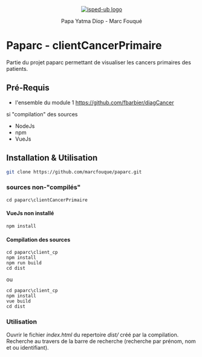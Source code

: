 <p align="center">
  <a href="http://www.isped.u-bordeaux.fr/" target="_blank">
    <img src="http://www.isped.u-bordeaux.fr/Portals/0/ISPED-UBX_2019CJMN.jpg?ver=2019-03-27-141509-167" alt="isped-ub logo">
   </a>
</p>
<p align="center">Papa Yatma Diop - Marc Fouqué</p>

# Paparc - clientCancerPrimaire

Partie du projet paparc permettant de visualiser les cancers primaires des patients.


## Pré-Requis
- l'ensemble du module 1 <a href="https://github.com/fbarbier/diagCancer">https://github.com/fbarbier/diagCancer</a>

si "compilation" des sources
- NodeJs
- npm
- VueJs

## Installation & Utilisation

```.sh
git clone https://github.com/marcfouque/paparc.git
```

### sources non-"compilés"

```shell
cd paparc\clientCancerPrimaire
```

#### VueJs non installé

```shell
npm install
```

#### Compilation des sources

```shell
cd paparc\client_cp
npm install
npm run build
cd dist
```
ou

```shell
cd paparc\client_cp
npm install
vue build
cd dist
```

### Utilisation
Ouvrir le fichier <i>index.html</i> du repertoire <i>dist/</i> créé par la compilation.
Recherche au travers de la barre de recherche (recherche par prénom, nom et ou identifiant).
